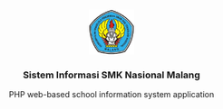 <!-- PROJECT LOGO -->
<br />
<p align="center">
  <a>
    <img src="logo/smknasional.png" alt="Logo" width="80" height="80">
  </a>

  <h3 align="center">Sistem Informasi SMK Nasional Malang</h3>

  <p align="center">
    PHP web-based school information system application
  </p>
</p>

